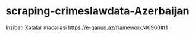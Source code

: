 # scraping-crimeslawdata-Azerbaijan
Inzibati Xətalar məcəlləsi
https://e-qanun.az/framework/46960#f1
